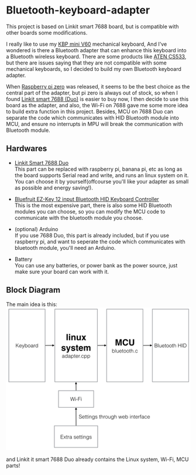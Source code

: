 # Bluetooth-keyboard-adapter
This project is based on Linkit smart 7688 board, but is compatible with other boards some modifications.

I really like to use my [KBP mini V60](https://www.facebook.com/media/set/?set=a.870489189643222.1073741835.316701428355337&type=3) mechanical keyboard, And I've wondered is there a Bluetooth adapter that can enhance this keyboard into a Bluetooth wireless keyboard. There are some products like [ATEN CS533](http://www.aten.com.tw/products/手持式裝置週邊與USB/TapUSB轉Bluetooth鍵盤滑鼠切換器/~CS533.html#.Vujzw8eLTcY), but there are issues saying that they are not compatible with some mechanical keyboards, so I decided to build my own Bluetooth keyboard adapter.

When [Raspberry pi zero](https://www.raspberrypi.org/products/pi-zero/) was released, it seems to be the best choice as the central part of the adapter, but pi zero is always out of stock, so when I found [Linkit smart 7688 (Duo)](http://home.labs.mediatek.com/hello7688/?gclid=Cj0KEQjw5Z63BRCLqqLtpc6dk7gBEiQA0OuhsLLn9KMJ94rh7Wxj8knOw5i-hPy-99o40BoDHnrRvdIaAvp18P8HAQ) is easier to buy now, I then decide to use this board as the adapter, and also, the Wi-Fi on 7688 gave me some more idea to build extra function in this project. Besides, MCU on 7688 Duo can separate the code which communicates with HID Bluetooth module into MCU, and ensure no interrupts in MPU will break the communication with Bluetooth module.

## Hardwares
* [Linkit Smart 7688 Duo](http://home.labs.mediatek.com/hello7688/?gclid=Cj0KEQjw5Z63BRCLqqLtpc6dk7gBEiQA0OuhsLLn9KMJ94rh7Wxj8knOw5i-hPy-99o40BoDHnrRvdIaAvp18P8HAQ)  
	This part can be replaced with raspberry pi, banana pi, etc as long as the board supports Serial read and write, and runs an linux system on it. You can choose it by yourself(offcourse you'll like your adapter as small as possible and energy saving!).
	
* [Bluefruit EZ-Key 12 input Bluetooth HID Keyboard Controller](https://www.adafruit.com/products/1535)  
	This is the most expensive part, there is also some HID Bluetooth modules you can choose, so you can modify the MCU code to communicate with the bluetooth module you choose.
	
* (optional) Arduino  
	If you use 7688 Duo, this part is already included, but if you use raspberry pi, and want to seperate the code which communicates with bluetooth module, you'll need an Arduino.
	
* Battery  
	You can use any batteries, or power bank as the power source, just make sure your board can work with it.
	
## Block Diagram
The main idea is this:
![](readme_img/main_idea.png)

and Linkit it smart 7688 Duo already contains the Linux system, Wi-Fi, MCU parts!

